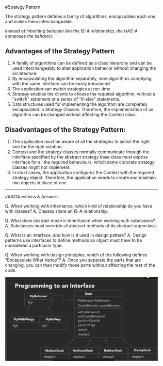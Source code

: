 #Strategy Pattern

The strategy pattern defines a family of algorithms, encapsulates each one, and makes them interchangeable.

_Instead of inheriting behavior like the IS-A relationship, the HAS-A composes the behavior._

## Advantages of the Strategy Pattern
1. A family of algorithms can be defined as a class hierarchy and can be used interchangeably to alter application behavior
   without changing the architecture.
2. By encapsulating the algorithm separately, new algorithms complying with the same interface can be easily introduced.
3. The application can switch strategies at run-time.
4. Strategy enables the clients to choose the required algorithm, without a "switch" statement or a series of "if-else" 
statements.
5. Data structures used for implementing the algorithm are completely encapsulated in Strategy Classes. Therefore, 
the implementation of an algorithm can be changed without affecting the Context class.


## Disadvantages of the Strategy Pattern:
1. The application must be aware of all the strategies to select the right one for the right solution.
2. Context and the strategy classes normally communicate through the interface specified by the abstract strategy 
 base class must expose interface for all the required behaviours, which some concrete strategy classes might not implement.
3. In most cases, the application configures the Context with the required strategy object. Therefore, the application
 needs to create and maintain two objects in place of one.


----------------------------------------------------
####Questions & Answers

Q. When working with inheritance, which kind of relationship do you have with classes?
A. Classes share an IS-A relationship.


Q. What does abstract mean in inheritance when working with subclasses?
A. Subclasses must override all abstract methods of its abstract superclass.

Q. What is an interface, and how is it used in design patters?
A. Design patterns use interfaces to define methods an object must have to be considered a particular type.

Q. When working with design principles, which of the following defines "Encapsulate What Varies"?
A. Once you separate the parts that are changing, you can then modify those parts without affecting the rest 
of the code.

![Strategy Pattern](StrategyPatternCaseDiag.jpg)